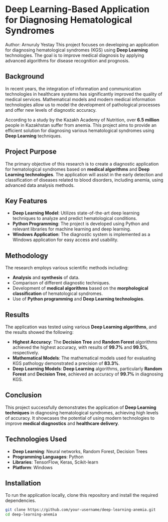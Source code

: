 # **Deep Learning-Based Application for Diagnosing Hematological Syndromes**
Author: Arnuruly Yestay
This project focuses on developing an application for diagnosing hematological syndromes (KGS) using **Deep Learning** technologies. The goal is to improve medical diagnosis by applying advanced algorithms for disease recognition and prognosis.

## **Background**

In recent years, the integration of information and communication technologies in healthcare systems has significantly improved the quality of medical services. Mathematical models and modern medical information technologies allow us to model the development of pathological processes and offer new levels of diagnostic accuracy.

According to a study by the Kazakh Academy of Nutrition, over **6.5 million** people in Kazakhstan suffer from anemia. This project aims to provide an efficient solution for diagnosing various hematological syndromes using **Deep Learning** techniques.

## **Project Purpose**

The primary objective of this research is to create a diagnostic application for hematological syndromes based on **medical algorithms** and **Deep Learning technologies**. The application will assist in the early detection and classification of diseases related to blood disorders, including anemia, using advanced data analysis methods.

## **Key Features**

- **Deep Learning Model**: Utilizes state-of-the-art deep learning techniques to analyze and predict hematological conditions.
- **Python Programming**: The project is developed using Python and relevant libraries for machine learning and deep learning.
- **Windows Application**: The diagnostic system is implemented as a Windows application for easy access and usability.

## **Methodology**

The research employs various scientific methods including:

- **Analysis** and **synthesis** of data.
- Comparison of different diagnostic techniques.
- Development of **medical algorithms** based on the **morphological classification** of hematological syndromes.
- Use of **Python programming** and **Deep Learning technologies**.

## **Results**

The application was tested using various **Deep Learning algorithms**, and the results showed the following:

- **Highest Accuracy**: The **Decision Tree** and **Random Forest** algorithms achieved the highest accuracy, with results of **99.7%** and **99.5%**, respectively.
- **Mathematical Models**: The mathematical models used for evaluating KGS pathology demonstrated a precision of **83.3%**.
- **Deep Learning Models**: **Deep Learning** algorithms, particularly **Random Forest** and **Decision Tree**, achieved an accuracy of **99.7%** in diagnosing KGS.

## **Conclusion**

This project successfully demonstrates the application of **Deep Learning techniques** in diagnosing hematological syndromes, achieving high levels of accuracy. It showcases the potential of using modern technologies to improve **medical diagnostics** and **healthcare delivery**.

## **Technologies Used**

- **Deep Learning**: Neural networks, Random Forest, Decision Trees
- **Programming Languages**: Python
- **Libraries**: TensorFlow, Keras, Scikit-learn
- **Platform**: Windows

## **Installation**

To run the application locally, clone this repository and install the required dependencies.

```bash
git clone https://github.com/your-username/deep-learning-anemia.git
cd deep-learning-anemia
